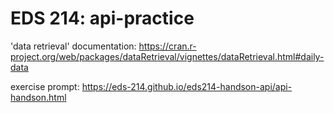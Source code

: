 # EDS 214: api-practice



'data retrieval' documentation:
https://cran.r-project.org/web/packages/dataRetrieval/vignettes/dataRetrieval.html#daily-data

exercise prompt: https://eds-214.github.io/eds214-handson-api/api-handson.html